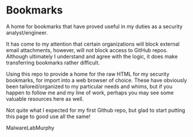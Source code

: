 # Bookmarks
A home for bookmarks that have proved useful in my duties as a security analyst/engineer.

It has come to my attention that certain organizations will block external email attachments, however, will not block access to GitHub repos. Although ultimately I understand and agree with the logic, it does make transferring bookmarks rather difficult.

Using this repo to provide a home for the raw HTML for my security bookmarks, for import into a web browser of choice. These have obviously been tailored/organized to my particular needs and whims, but if you happen to follow me and my line of work, perhaps you may see some valuable resources here as well.

Not quite what I expected for my first Github repo, but glad to start putting this page to good use all the same!

MalwareLabMurphy
